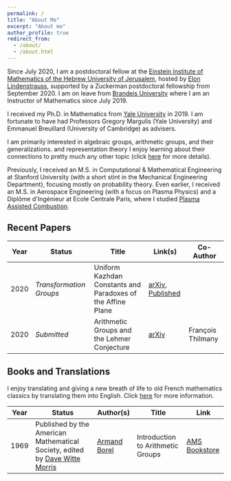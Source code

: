 ```yaml
---
permalink: /
title: "About Me"
excerpt: "About me"
author_profile: true
redirect_from: 
  - /about/
  - /about.html
---
```


Since July 2020, I am a postdoctoral fellow at the [Einstein Institute of Mathematics of the Hebrew University of Jerusalem](https://mathematics.huji.ac.il/), hosted by [Elon Lindenstrauss](http://www.ma.huji.ac.il/~elon/index.html), supported by a Zuckerman postdoctoral fellowship from September 2020. I am on leave from [Brandeis University](http://www.brandeis.edu/mathematics/) where I am an Instructor of Mathematics since July 2019.
<!---
With [Dmitry Kleinbock](http://people.brandeis.edu/~kleinboc/), I co-organize the Dynamics and Number Theory seminar. **It has temporarily been suspended due to the current coronavirus outbreak. Instead, click [here](https://lamlaurentpham.github.io/seminar/2020-online/) for the a list of related online resources (online talks, seminars and so forth).**
--->

I received my Ph.D. in Mathematics from [Yale University](https://math.yale.edu/) in 2019. I am fortunate to have had Professors Gregory Margulis (Yale University) and Emmanuel Breuillard (University of Cambridge) as advisers.

I am primarily interested in algebraic groups, arithmetic groups, and their generalizations. and representation theory I enjoy learning about their connections to pretty much any other topic (click [here](https://lamlaurentpham.github.io/publications/) for more details).

Previously, I received an M.S. in Computational & Mathematical Engineering at Stanford University (with a short stint in the Mechanical Engineering Department), focusing mostly on probability theory. Even earlier, I received an M.S. in Aerospace Engineering (with a focus on Plasma Physics) and a Diplôme d'Ingénieur at Ecole Centrale Paris, where I studied [Plasma Assisted Combustion](https://ieeexplore.ieee.org/document/6012535).

## Recent Papers

| Year | Status | Title | Link(s) | Co-Author |
|---|---|---|---|---|
|2020|_Transformation Groups_|Uniform Kazhdan Constants and Paradoxes of the Affine Plane|[arXiv](https://arxiv.org/abs/1904.02604), [Published](https://rdcu.be/b6dYO)| |
|2020|_Submitted_|Arithmetic Groups and the Lehmer Conjecture|[arXiv](https://arxiv.org/abs/2005.13726)|François Thilmany|

<!---
## Current Teaching
--->

## Books and Translations

I enjoy translating and giving a new breath of life to old French mathematics classics by translating them into English. Click [here](https://lamlaurentpham.github.io/publications/) for more information.

| Year | Status | Author(s) | Title | Link |
|---|---|---|---|---|
|1969|Published by the American Mathematical Society, edited by [Dave Witte Morris](http://people.uleth.ca/~dave.morris/) | [Armand Borel](https://en.wikipedia.org/wiki/Armand_Borel)|Introduction to Arithmetic Groups| [AMS Bookstore](https://bookstore.ams.org/ulect-73)|


<!---
## Upcoming Talks

|Year|Date|Location|Seminar|
|---|---|---|---|



|2019|Apr 8|Yale University|Group actions and dynamics seminar|
|2019|Apr 3|Wesleyan University|Topology et al. seminar|
|2018|Nov 23|University of Cambridge|Discrete analysis seminar|
|2018|Oct 30|Rutgers University|Number theory seminar|
|2018|Oct 26|CUNY Graduate center|New York group theory seminar|

--->

<!---## Upcoming (tentative) travel

|Year|Dates|Conference Title|Location|
|---|---|---|---|




<!---
|2019|Oct 21-25|Illustrating Number Theory and Algebra|ICERM (USA)|
|2019|Nov 10-21|Illustrating Dynamics and Probability|ICERM (USA)|
|2019|Jun 10-21|Random and arithmetic structures in topology|Berkeley (USA)|
|2019|May 27-31|Dynamics of Group Actions, une conférence en l’honneur des 60 ans d'Yves Benoist|Cretaro (Italy)|
|2019|May 19-24|Equidistribution, Invariant Measures and Applications: A tribute to the Legacy of Marina Ratner|Jerusalem (Israel)|
|2019|Mar 25-29|Number Theory and Dynamics Conference|Cambridge (UK)|
|2019|Feb 17-21|Super Strong Approximation in Groups|Jerusalem (Israel)|

--->
